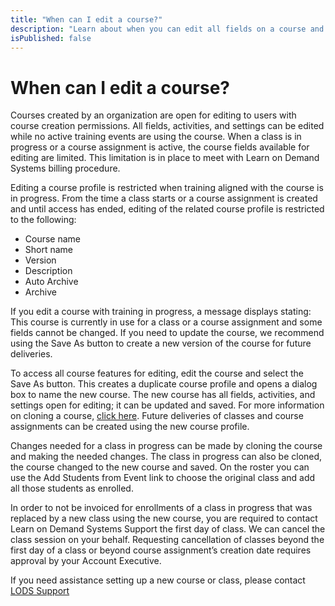 ```yaml
---
title: "When can I edit a course?"
description: "Learn about when you can edit all fields on a course and editing restrictions in place for courses. Information is also available on cloning a course to use for upcoming training and support for courses used in a class that is in progress."
isPublished: false
---
```


# When can I edit a course?

Courses created by an organization are open for editing to users with course creation permissions. All fields, activities, and settings can be edited while no active training events are using the course. When a class is in progress or a course assignment is active, the course fields available for editing are limited. This limitation is in place to meet with Learn on Demand Systems billing procedure.

Editing a course profile is restricted when training aligned with the course is in progress. From the time a class starts or a course assignment is created and until access has ended, editing of the related course profile is restricted to the following:
* Course name
* Short name 
* Version
* Description
* Auto Archive
* Archive

If you edit a course with training in progress, a message displays stating: This course is currently in use for a class or a course assignment and some fields cannot be changed. If you need to update the course, we recommend using the Save As button to create a new version of the course for future deliveries.

To access all course features for editing, edit the course and select the Save As button. This creates a duplicate course profile and opens a dialog box to name the new course. The new course has all fields, activities, and settings open for editing; it can be updated and saved. For more information on cloning a course, [click here](/docs/tms/tms-administrators/courses-and-activities/overall/clone-course.md). Future deliveries of classes and course assignments can be created using the new course profile.

Changes needed for a class in progress can be made by cloning the course and making the needed changes. The class in progress can also be cloned, the course changed to the new course and saved. On the roster you can use the Add Students from Event link to choose the original class and add all those students as enrolled. 

In order to not be invoiced for enrollments of a class in progress that was replaced by a new class using the new course, you are required to contact Learn on Demand Systems Support the first day of class. We can cancel the class session on your behalf. Requesting cancellation of classes beyond the first day of a class or beyond course assignment’s creation date requires approval by your Account Executive.

If you need assistance setting up a new course or class, please contact [LODS Support](http://www.learnondemandsystems.com/customer-support/)
